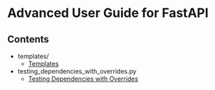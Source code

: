 # Advanced User Guide for FastAPI

## Contents

- templates/
  - [Templates](https://fastapi.tiangolo.com/advanced/templates/)
- testing_dependencies_with_overrides.py
  - [Testing Dependencies with Overrides](https://fastapi.tiangolo.com/advanced/testing-dependencies/)